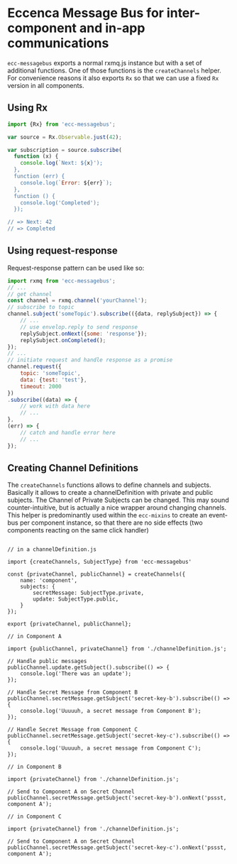 # Eccenca Message Bus for inter-component and in-app communications

`ecc-messagebus` exports a normal rxmq.js instance but with a set of additional functions.
One of those functions is the `createChannels` helper.
For convenience reasons it also exports `Rx` so that we can use a fixed `Rx` version in all components. 

## Using Rx

```js
import {Rx} from 'ecc-messagebus';

var source = Rx.Observable.just(42);

var subscription = source.subscribe(
  function (x) {
    console.log(`Next: ${x}');
  },
  function (err) {
    console.log(`Error: ${err}`);
  },
  function () {
    console.log('Completed');
  });

// => Next: 42
// => Completed

```

## Using request-response

Request-response pattern can be used like so:

```js
import rxmq from 'ecc-messagebus';
// ...
// get channel
const channel = rxmq.channel('yourChannel');
// subscribe to topic
channel.subject('someTopic').subscribe(({data, replySubject}) => {
    // ...
    // use envelop.reply to send response
    replySubject.onNext({some: 'response'});
    replySubject.onCompleted();
});
// ...
// initiate request and handle response as a promise
channel.request({
    topic: 'someTopic',
    data: {test: 'test'},
    timeout: 2000
})
.subscribe((data) => {
    // work with data here
    // ...
},
(err) => {
    // catch and handle error here
    // ...
});
```

## Creating Channel Definitions

The `createChannels` functions allows to define channels and subjects.
Basically it allows to create a channelDefinition with private and public subjects.
The Channel of Private Subjects can be changed.
This may sound counter-intuitive, but is actually a nice wrapper around changing channels.
This helper is predominantly used within the `ecc-mixins` to create an event-bus per component instance,
so that there are no side effects (two components reacting on the same click handler)

```

// in a channelDefinition.js

import {createChannels, SubjectType} from 'ecc-messagebus'

const {privateChannel, publicChannel} = createChannels({
    name: 'component',
    subjects: {
        secretMessage: SubjectType.private,
        update: SubjectType.public,
    }
});

export {privateChannel, publicChannel};

// in Component A

import {publicChannel, privateChannel} from './channelDefinition.js';

// Handle public messages
publicChannel.update.getSubject().subscribe(() => {
    console.log('There was an update');
});

// Handle Secret Message from Component B
publicChannel.secretMessage.getSubject('secret-key-b').subscribe(() => {
    console.log('Uuuuuh, a secret message from Component B');
});

// Handle Secret Message from Component C
publicChannel.secretMessage.getSubject('secret-key-c').subscribe(() => {
    console.log('Uuuuuh, a secret message from Component C');
});

// in Component B

import {privateChannel} from './channelDefinition.js';

// Send to Component A on Secret Channel
publicChannel.secretMessage.getSubject('secret-key-b').onNext('pssst, component A');

// in Component C

import {privateChannel} from './channelDefinition.js';

// Send to Component A on Secret Channel
publicChannel.secretMessage.getSubject('secret-key-c').onNext('pssst, component A');

```

